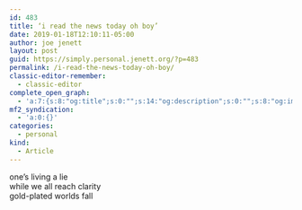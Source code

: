 ```yaml
---
id: 483
title: ‘i read the news today oh boy’
date: 2019-01-18T12:10:11-05:00
author: joe jenett
layout: post
guid: https://simply.personal.jenett.org/?p=483
permalink: /i-read-the-news-today-oh-boy/
classic-editor-remember:
  - classic-editor
complete_open_graph:
  - 'a:7:{s:8:"og:title";s:0:"";s:14:"og:description";s:0:"";s:8:"og:image";s:0:"";s:7:"og:type";s:0:"";s:12:"twitter:card";s:7:"summary";s:19:"twitter:description";s:0:"";s:15:"twitter:creator";s:0:"";}'
mf2_syndication:
  - 'a:0:{}'
categories:
  - personal
kind:
  - Article
---
```

one’s living a lie  
while we all reach clarity  
gold-plated worlds fall